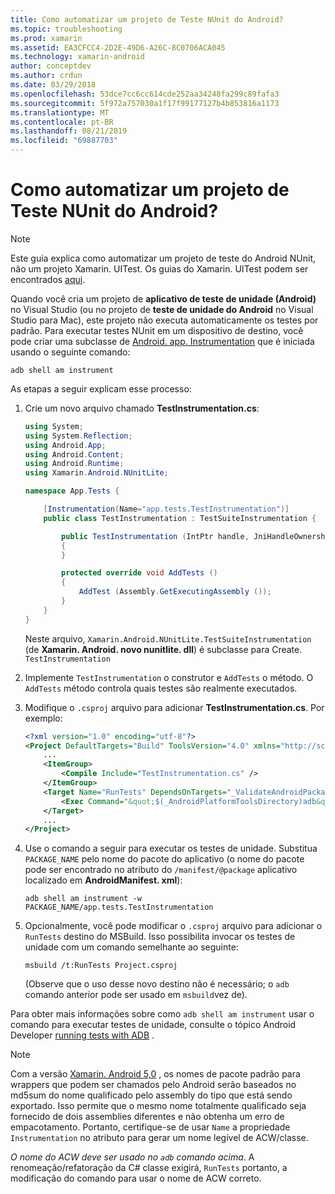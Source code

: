 ```yaml
---
title: Como automatizar um projeto de Teste NUnit do Android?
ms.topic: troubleshooting
ms.prod: xamarin
ms.assetid: EA3CFCC4-2D2E-49D6-A26C-8C0706ACA045
ms.technology: xamarin-android
author: conceptdev
ms.author: crdun
ms.date: 03/29/2018
ms.openlocfilehash: 53dce7cc6cc614cde252aa34248fa299c89fafa3
ms.sourcegitcommit: 5f972a757030a1f17f99177127b4b853816a1173
ms.translationtype: MT
ms.contentlocale: pt-BR
ms.lasthandoff: 08/21/2019
ms.locfileid: "69887703"
---
```

# <a name="how-do-i-automate-an-android-nunit-test-project"></a>Como automatizar um projeto de Teste NUnit do Android?

> [!NOTE]
> Este guia explica como automatizar um projeto de teste do Android NUnit, não um projeto Xamarin. UITest. Os guias do Xamarin. UITest podem ser encontrados [aqui](https://docs.microsoft.com/appcenter/test-cloud/preparing-for-upload/uitest).

Quando você cria um projeto de **aplicativo de teste de unidade (Android)** no Visual Studio (ou no projeto de **teste de unidade do Android** no Visual Studio para Mac), este projeto não executa automaticamente os testes por padrão.
Para executar testes NUnit em um dispositivo de destino, você pode criar uma subclasse de [Android. app. Instrumentation](xref:Android.App.Instrumentation) que é iniciada usando o seguinte comando: 

```shell
adb shell am instrument 
```

As etapas a seguir explicam esse processo:

1. Crie um novo arquivo chamado **TestInstrumentation.cs**: 

    ```cs 
    using System;
    using System.Reflection;
    using Android.App;
    using Android.Content;
    using Android.Runtime;
    using Xamarin.Android.NUnitLite;

    namespace App.Tests {

        [Instrumentation(Name="app.tests.TestInstrumentation")]
        public class TestInstrumentation : TestSuiteInstrumentation {

            public TestInstrumentation (IntPtr handle, JniHandleOwnership transfer) : base (handle, transfer)
            {
            }

            protected override void AddTests ()
            {
                AddTest (Assembly.GetExecutingAssembly ());
            }
        }
    }
    ```

    Neste arquivo, `Xamarin.Android.NUnitLite.TestSuiteInstrumentation` (de **Xamarin. Android. novo nunitlite. dll**) é subclasse para Create. `TestInstrumentation`

2. Implemente `TestInstrumentation` o construtor e `AddTests` o método. O `AddTests` método controla quais testes são realmente executados.

3. Modifique o `.csproj` arquivo para adicionar **TestInstrumentation.cs**. Por exemplo:

    ```xml
    <?xml version="1.0" encoding="utf-8"?>
    <Project DefaultTargets="Build" ToolsVersion="4.0" xmlns="http://schemas.microsoft.com/developer/msbuild/2003">
        ...
        <ItemGroup>
            <Compile Include="TestInstrumentation.cs" />
        </ItemGroup>
        <Target Name="RunTests" DependsOnTargets="_ValidateAndroidPackageProperties">
            <Exec Command="&quot;$(_AndroidPlatformToolsDirectory)adb&quot; $(AdbTarget) $(AdbOptions) shell am instrument -w $(_AndroidPackage)/app.tests.TestInstrumentation" />
        </Target>
        ...
    </Project>
    ```

4. Use o comando a seguir para executar os testes de unidade. Substitua `PACKAGE_NAME` pelo nome do pacote do aplicativo (o nome do pacote pode ser encontrado no atributo do `/manifest/@package` aplicativo localizado em **AndroidManifest. xml**):

    ```shell
    adb shell am instrument -w PACKAGE_NAME/app.tests.TestInstrumentation
    ```

5. Opcionalmente, você pode modificar o `.csproj` arquivo para adicionar o `RunTests` destino do MSBuild. Isso possibilita invocar os testes de unidade com um comando semelhante ao seguinte:

    ```shell
    msbuild /t:RunTests Project.csproj
    ```

    (Observe que o uso desse novo destino não é necessário; o `adb` comando anterior pode ser usado em `msbuild`vez de).

Para obter mais informações sobre como `adb shell am instrument` usar o comando para executar testes de unidade, consulte o tópico Android Developer [running tests with ADB](https://developer.android.com/studio/test/command-line.html#RunTestsDevice) .


> [!NOTE]
> Com a versão [Xamarin. Android 5,0](https://github.com/xamarin/release-notes-archive/blob/master/release-notes/android/xamarin.android_5/xamarin.android_5.1/index.md#Android_Callable_Wrapper_Naming) , os nomes de pacote padrão para wrappers que podem ser chamados pelo Android serão baseados no md5sum do nome qualificado pelo assembly do tipo que está sendo exportado. Isso permite que o mesmo nome totalmente qualificado seja fornecido de dois assemblies diferentes e não obtenha um erro de empacotamento. Portanto, certifique-se de usar `Name` a propriedade `Instrumentation` no atributo para gerar um nome legível de ACW/classe.

_O nome do ACW deve ser usado no `adb` comando acima_.
A renomeação/refatoração da C# classe exigirá, `RunTests` portanto, a modificação do comando para usar o nome de ACW correto.

